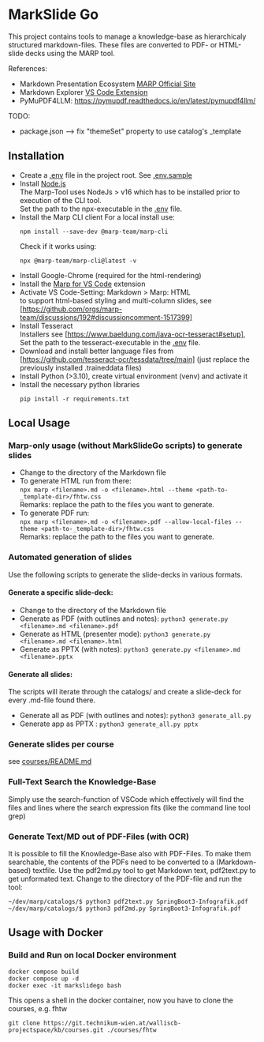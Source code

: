 # MarkSlide Go

This project contains tools to manage a knowledge-base as hierarchicaly structured markdown-files. These files are converted to PDF- or HTML-slide decks using the MARP tool.

References:

* Markdown Presentation Ecosystem [MARP Official Site](https://marp.app)
* Markdown Explorer [VS Code Extension](https://github.com/BernLeWal/VSCode-MARX)
* PyMuPDF4LLM: https://pymupdf.readthedocs.io/en/latest/pymupdf4llm/

TODO:
* package.json --> fix "themeSet" property to use catalog's _template

## Installation

* Create a [.env](.env) file in the project root. See [.env.sample](.env.sample)
* Install [Node.js](https://nodejs.org/en)  
    The Marp-Tool uses NodeJs > v16 which has to be installed prior to execution of the CLI tool.  
    Set the path to the npx-executable in the [.env](.env) file.
* Install the Marp CLI client
    For a local install use:
    ```shell
    npm install --save-dev @marp-team/marp-cli    
    ```
    Check if it works using:
    ```shell
    npx @marp-team/marp-cli@latest -v
    ```
* Install Google-Chrome (required for the html-rendering)
* Install the [Marp for VS Code](https://marketplace.visualstudio.com/items?itemName=marp-team.marp-vscode) extension
* Activate VS Code-Setting: Markdown > Marp: HTML  
    to support html-based styling and multi-column slides, see [https://github.com/orgs/marp-team/discussions/192#discussioncomment-1517399]
* Install Tesseract  
    Installers see [https://www.baeldung.com/java-ocr-tesseract#setup], Set the path to the tesseract-executable in the [.env](.env) file.
* Download and install better language files from [https://github.com/tesseract-ocr/tessdata/tree/main] (just replace the previously installed .traineddata files)
* Install Python (>3.10), create virtual environment (venv) and activate it
* Install the necessary python libraries
    ```shell
    pip install -r requirements.txt
    ```

## Local Usage

### Marp-only usage (without MarkSlideGo scripts) to generate slides

* Change to the directory of the Markdown file
* To generate HTML run from there:  
    `npx marp <filename>.md -o <filename>.html --theme <path-to-_template-dir>/fhtw.css`  
    Remarks: replace the path to the files you want to generate.
* To generate PDF run:  
    `npx marp <filename>.md -o <filename>.pdf --allow-local-files --theme <path-to-_template-dir>/fhtw.css`  
    Remarks: replace the path to the files you want to generate.

### Automated generation of slides

Use the following scripts to generate the slide-decks in various formats.

#### Generate a specific slide-deck:

* Change to the directory of the Markdown file
* Generate as PDF (with outlines and notes): ```python3 generate.py <filename>.md <filename>.pdf```
* Generate as HTML (presenter mode): ```python3 generate.py <filename>.md <filename>.html```
* Generate as PPTX (with notes): ```python3 generate.py <filename>.md <filename>.pptx```

#### Generate all slides:

The scripts will iterate through the catalogs/ and create a slide-deck for every .md-file found there.

* Generate all as PDF (with outlines and notes): ```python3 generate_all.py```
* Generate app as PPTX : ```python3 generate_all.py pptx```

### Generate slides per course

see [courses/README.md](./courses/README.md)

### Full-Text Search the Knowledge-Base

Simply use the search-function of VSCode which effectively will find the files and lines where the search expression fits (like the command line tool grep)

### Generate Text/MD out of PDF-Files (with OCR)

It is possible to fill the Knowledge-Base also with PDF-Files. To make them searchable, the contents of the PDFs need to be converted to a (Markdown-based) textfile.
Use the pdf2md.py tool to get Markdown text, pdf2text.py to get unformated text.
Change to the directory of the PDF-file and run the tool:

```shell
~/dev/marp/catalogs/$ python3 pdf2text.py SpringBoot3-Infografik.pdf
~/dev/marp/catalogs/$ python3 pdf2md.py SpringBoot3-Infografik.pdf
```

## Usage with Docker

### Build and Run on local Docker environment

```shell
docker compose build
docker compose up -d
docker exec -it markslidego bash
```

This opens a shell in the docker container, now you have to clone the courses, e.g. fhtw

```shell
git clone https://git.technikum-wien.at/walliscb-projectspace/kb/courses.git ./courses/fhtw
```
